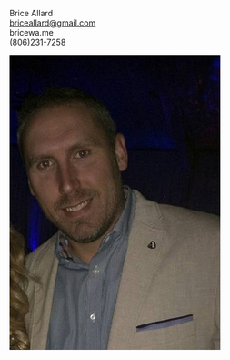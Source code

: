 Brice Allard<br>
briceallard@gmail.com<br>
bricewa.me<br>
(806)231-7258<br>

![Brice Allard](/bricePic.jpg)
